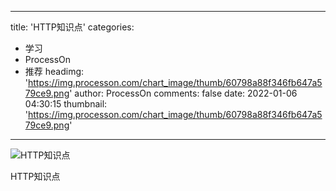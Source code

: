 
---
title: 'HTTP知识点'
categories: 
 - 学习
 - ProcessOn
 - 推荐
headimg: 'https://img.processon.com/chart_image/thumb/60798a88f346fb647a579ce9.png'
author: ProcessOn
comments: false
date: 2022-01-06 04:30:15
thumbnail: 'https://img.processon.com/chart_image/thumb/60798a88f346fb647a579ce9.png'
---

<div>   
<img class="thumb" alt="HTTP知识点" src="https://img.processon.com/chart_image/thumb/60798a88f346fb647a579ce9.png" referrerpolicy="no-referrer">
<p>HTTP知识点</p>  
</div>
            